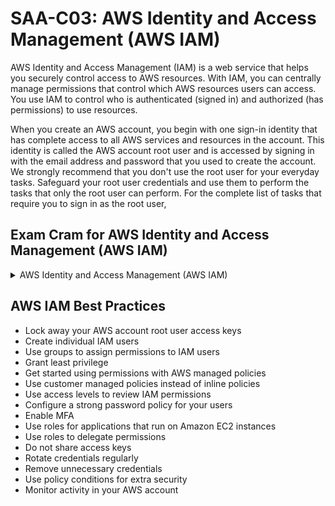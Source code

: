 <h1>SAA-C03: AWS Identity and Access Management (AWS IAM)</h1>
AWS Identity and Access Management (IAM) is a web service that helps you securely control access to AWS resources. With IAM, you can centrally manage permissions that control which AWS resources users can access. You use IAM to control who is authenticated (signed in) and authorized (has permissions) to use resources.

When you create an AWS account, you begin with one sign-in identity that has complete access to all AWS services and resources in the account. This identity is called the AWS account root user and is accessed by signing in with the email address and password that you used to create the account. We strongly recommend that you don't use the root user for your everyday tasks. Safeguard your root user credentials and use them to perform the tasks that only the root user can perform. For the complete list of tasks that require you to sign in as the root user,

<h2>Exam Cram for AWS Identity and Access Management (AWS IAM)</h2>
<details>
  <summary>AWS Identity and Access Management (AWS IAM)</summary>

<ul>
  <li>IAM is used to securely control individual and group access to AWS resources</li>
  <li>IAM makes it easy to provide multiple users secure access to AWS resources</li>
  <li>IAM can be used to manage:
    <ul>
      <li>Users</li>
      <li>Groups</li>
      <li>Access policies</li>
      <li>Roles</li>
      <li>User credentials</li>
      <li>User password policies</li>
      <li>Multi-factor authentication (MFA)</li>
      <li>API keys for programmatic access (CLI)</li>
    </ul>
  </li>
  <li>By default, new users are created with NO access to any AWS services – they can only login to the AWS console</li>
  <li>Permission must be explicitly granted to allow a user to access an AWS service</li>
  <li>IAM users are individuals who have been granted access to an AWS account</li>
  <li>IAM is universal (global) and does not apply to regions</li>
  <li>IAM is eventually consistent</li>
  <li>Authentication methods:
    <ul>
      <li>Console password – use to login to AWS Management Console</li>
      <li>Access keys – used for programmatic access</li>
      <li>Server certificates – uses SSL/TLS certificates</li>
    </ul>
  </li>
</ul>

<h3>IAM Users</h3>
<ul>
  <li>An IAM user is an entity that represents a person or service</li>
  <li>By default, users cannot access anything in your account</li>
  <li>Root user credentials are the email address used to create the account and a password</li>
  <li>The root account has full administrative permissions, and these cannot be restricted</li>
  <li>IAM users can be created to represent applications, and these are known as “service accounts”</li>
  <li>You can have up to 5000 users per AWS account</li>
</ul>

<h3>IAM Groups</h3>
<ul>
  <li>Groups are collections of users and have policies attached to them</li>
  <li>A group is not an identity and cannot be identified as a principal in an IAM policy</li>
  <li>Use groups to assign permissions to users</li>
  <li>Use the principal of least privilege when assigning permissions</li>
  <li>You cannot nest groups (groups within groups)</li>
</ul>

<h3>IAM Roles</h3>
<ul>
  <li>Roles are created and then “assumed” by trusted entities</li>
  <li>With IAM Roles you can delegate permissions to resources for users and services</li>
  <li>IAM users or AWS services can assume a role to obtain temporary security credentials</li>
  <li>Temporary security credentials are issued by the AWS Security Token Service (STS)</li>
</ul>

<h3>IAM Policies</h3>
<ul>
  <li>Policies are documents that define permissions and can be applied to users, groups, and roles</li>
  <li>Policy documents are written in JSON (key-value pair that consists of an attribute and a value)</li>
  <li>All permissions are implicitly denied by default</li>
  <li>The most restrictive policy is applied</li>
</ul>

<p><strong>Types of IAM Policy</strong></p>
<ul>
  <li>Identity-based policies – attached to users, groups, or roles</li>
  <li>Resource-based policies – attached to a resource; define permissions for a principal accessing the resource</li>
  <li>IAM permissions boundaries – set the maximum permissions an identity-based policy can grant an IAM entity</li>
  <li>AWS Organizations service control policies (SCP) – specify the maximum permissions for an organization or OU</li>
  <li>Session policies – used with AssumeRole* API actions</li>
</ul>

</details>

<h2>AWS IAM Best Practices</h2>

<ul>
  <li>Lock away your AWS account root user access keys</li>
  <li>Create individual IAM users</li>
  <li>Use groups to assign permissions to IAM users</li>
  <li>Grant least privilege</li>
  <li>Get started using permissions with AWS managed policies</li>
  <li>Use customer managed policies instead of inline policies</li>
  <li>Use access levels to review IAM permissions</li>
  <li>Configure a strong password policy for your users</li>
  <li>Enable MFA</li>
  <li>Use roles for applications that run on Amazon EC2 instances</li>
  <li>Use roles to delegate permissions</li>
  <li>Do not share access keys</li>
  <li>Rotate credentials regularly</li>
  <li>Remove unnecessary credentials</li>
  <li>Use policy conditions for extra security</li>
  <li>Monitor activity in your AWS account</li>
</ul>